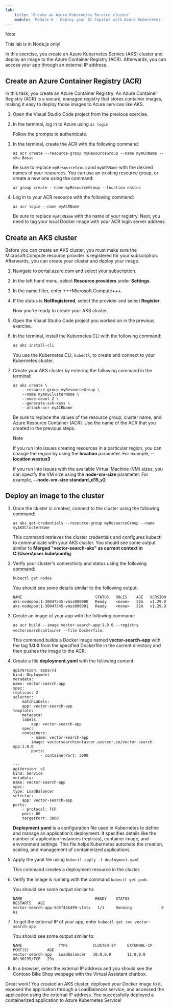 ```yaml
---
lab:
    title: 'Create an Azure Kubernetes Service cluster'
    module: 'Module 6 - Deploy your AI Copilot with Azure Kubernetes '
---
```


>[!note]
> This lab is in Node.js only!

In this exercise, you create an Azure Kubernetes Service (AKS) cluster and deploy an image to the Azure Container Registry (ACR). Afterwards, you can access your app through an external IP address.

## Create an Azure Container Registry (ACR)

In this task, you create an Azure Container Registry. An Azure Container Registry (ACR) is a secure, managed registry that stores container images, making it easy to deploy those images to Azure services like AKS.

1. Open the Visual Studio Code project from the previous exercise.

1. In the terminal, log in to Azure using `az login`

    Follow the prompts to authenticate.

1. In the terminal, create the ACR with the following command:

    ```
    az acr create --resource-group myResourceGroup --name myACRName --sku Basic
    ```

    Be sure to replace `myResourceGroup` and `myACRName` with the desired names of your resources. You can use an existing resource group, or create a new one using the command:

    ```
    az group create --name myResourceGroup --location eastus
    ```

1. Log in to your ACR resource with the following command:

    ```
    az acr login --name myACRName
    ```

    Be sure to replace `myACRName` with the name of your registry. Next, you need to tag your local Docker image with your ACR login server address.

## Create an AKS cluster

Before you can create an AKS cluster, you must make sure the Microsoft.Compute resource provider is registered for your subscription. Afterwards, you can create your cluster and deploy your image.

1. Navigate to portal.azure.com and select your subscription.

1. In the left hand menu, select **Resource providers** under **Settings**.

1. In the name filter, enter +++Microsoft.Compute+++.

1. If the status is **NotRegistered**, select the provider and select **Register**.

    Now you're ready to create your AKS cluster.

1. Open the Visual Studio Code project you worked on in the previous exercise.

1. In the terminal, install the Kubernetes CLI with the following command:

    ```bash
    az aks install-cli
    ```

    You use the Kubernetes CLI, `kubectl`, to create and connect to your Kubernetes cluster.

1. Create your AKS cluster by entering the following command in the terminal:

    ```
    az aks create \
        --resource-group myResourceGroup \
        --name myAKSClusterName \
        --node-count 2 \
        --generate-ssh-keys \
        --attach-acr myACRName 
    ```

    Be sure to replace the values of the resource group, cluster name, and Azure Resource Container (ACR). Use the name of the ACR that you created in the previous steps.

    >[!note]
    > If you run into issues creating resources in a particular region, you can change the region by using the **location** parameter. For example, **--location westus3**

    If you run into issues with the available Virtual Machine (VM) sizes, you can specify the VM size using the **node-vm-size** parameter. For example, **--node-vm-size standard_d15_v2**

## Deploy an image to the cluster

1. Once the cluster is created, connect to the cluster using the following command:
   
    ```
    az aks get-credentials --resource-group myResourceGroup --name myAKSClusterName
    ```

    This command retrieves the cluster credentials and configures kubectl to communicate with your AKS cluster. You should see some output similar to **Merged "vector-search-aks" as current context in C:\Users\user\.kube\config**.

1. Verify your cluster's connectivity and status using the following command:

    ```
    kubectl get nodes
    ```

    You should see some details similar to the following output:
    ```
    NAME                                STATUS   ROLES    AGE   VERSION
    aks-nodepool1-30047545-vmss000000   Ready    <none>   32m   v1.29.9
    aks-nodepool1-30047545-vmss000001   Ready    <none>   32m   v1.29.9
    ```

1. Create an image of your app with the following command:
   
    `az acr build --image vector-search-app:1.0.0 --registry vectorsearchcontainer --file Dockerfile`.

    This command builds a Docker image named **vector-search-app** with the tag **1.0.0** from the specified Dockerfile in the current directory and then pushes the image to the ACR.

1. Create a file **deployment.yaml** with the following content:

    ```
    apiVersion: apps/v1
    kind: Deployment
    metadata:
    name: vector-search-app
    spec:
    replicas: 2
    selector:
        matchLabels:
        app: vector-search-app
    template:
        metadata:
        labels:
            app: vector-search-app
        spec:
        containers:
            - name: vector-search-app
            image: vectorsearchcontainer.azurecr.io/vector-search-app:1.0.0
            ports:
                - containerPort: 3000

    ---
    apiVersion: v1
    kind: Service
    metadata:
    name: vector-search-app
    spec:
    type: LoadBalancer
    selector:
        app: vector-search-app
    ports:
        - protocol: TCP
        port: 80
        targetPort: 3000
    ```

    **Deployment.yaml** is a configuration file used in Kubernetes to define and manage an application’s deployment. It specifies details like the number of application instances (replicas), container image, and environment settings. This file helps Kubernetes automate the creation, scaling, and management of containerized applications.

1. Apply the yaml file using `kubectl apply -f deployment.yaml`

    This command creates a deployment resource in the cluster.

1. Verify the image is running with the command `kubectl get pods`

    You should see some output similar to:

    ```
    NAME                                READY    STATUS              RESTARTS   AGE
    vector-search-app-5d5f446499-vlmtx   1/1     Running             0          6s
    ```

1. To get the external IP of your app, enter `kubectl get svc vector-search-app`

    You should see some output similar to:

    ```
    NAME                TYPE           CLUSTER-IP     EXTERNAL-IP    PORT(S)        AGE
    vector-search-app   LoadBalancer   10.0.0.0       11.0.0.0       80:30235/TCP   29s
    ```

1. In a browser, enter the external IP address and you should see the Contoso Bike Shop webpage with the Virtual Assistant chatbox.

Great work! You created an AKS cluster, deployed your Docker image to it, exposed the application through a LoadBalancer service, and accessed the application using the external IP address. You successfully deployed a containerized application to Azure Kubernetes Service!
